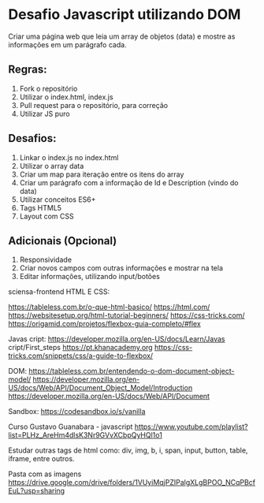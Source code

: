 # Desafio Javascript utilizando DOM

Criar uma página web que leia um array de objetos (data) e mostre as informações em um parágrafo cada. 

## Regras:

1. Fork o repositório
2. Utilizar o index.html, index.js
3. Pull request para o repositório, para correção
4. Utilizar JS puro

## Desafios:

1. Linkar o index.js no index.html
2. Utilizar o array data
3. Criar um map para iteração entre os itens do array
4. Criar um parágrafo com a informação de Id e Description (vindo do data)
5. Utilizar conceitos ES6+
6. Tags HTML5
7. Layout com CSS

## Adicionais (Opcional)

1. Responsividade
2. Criar novos campos com outras informações e mostrar na tela
3. Editar informações, utilizando input/botões

sciensa-frontend
HTML E CSS:

https://tableless.com.br/o-que-html-basico/ https://html.com/ https://websitesetup.org/html-tutorial-beginners/ https://css-tricks.com/ https://origamid.com/projetos/flexbox-guia-completo/#flex

Javas cript: https://developer.mozilla.org/en-US/docs/Learn/Javas cript/First_steps https://pt.khanacademy.org https://css-tricks.com/snippets/css/a-guide-to-flexbox/

DOM: https://tableless.com.br/entendendo-o-dom-document-object-model/ https://developer.mozilla.org/en-US/docs/Web/API/Document_Object_Model/Introduction https://developer.mozilla.org/en-US/docs/Web/API/Document

Sandbox: https://codesandbox.io/s/vanilla

Curso Gustavo Guanabara - javascript https://www.youtube.com/playlist?list=PLHz_AreHm4dlsK3Nr9GVvXCbpQyHQl1o1

Estudar outras tags de html como: div, img, b, i, span, input, button, table, iframe, entre outros.

Pasta com as imagens https://drive.google.com/drive/folders/1VUyiMqjPZIPalgXLgBPOO_NCqPBcfEuL?usp=sharing